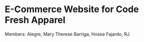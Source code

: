 # E-Commerce Website for Code Fresh Apparel

Members:
Alegre, Mary Therese
Barriga, Hosea
Fajardo, RJ
